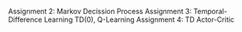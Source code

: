 Assignment 2: Markov Decission Process
Assignment 3: Temporal-Difference Learning TD(0), Q-Learning
Assignment 4: TD Actor-Critic
